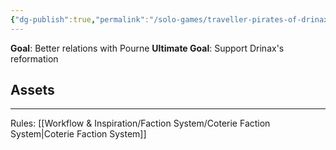```yaml
---
{"dg-publish":true,"permalink":"/solo-games/traveller-pirates-of-drinax/play/factions/p-cs-faction/"}
---
```


**Goal**: Better relations with Pourne
**Ultimate Goal**: Support Drinax's reformation
## Assets
<style> .container {font-family: sans-serif; text-align: center;} .button-wrapper button {z-index: 1;height: 40px; width: 100px; margin: 10px;padding: 5px;} .excalidraw .App-menu_top .buttonList { display: flex;} .excalidraw-wrapper { height: 800px; margin: 50px; position: relative;} :root[dir="ltr"] .excalidraw .layer-ui__wrapper .zen-mode-transition.App-menu_bottom--transition-left {transform: none;} </style><script src="https://cdn.jsdelivr.net/npm/react@17/umd/react.production.min.js"></script><script src="https://cdn.jsdelivr.net/npm/react-dom@17/umd/react-dom.production.min.js"></script><script type="text/javascript" src="https://cdn.jsdelivr.net/npm/@excalidraw/excalidraw@0/dist/excalidraw.production.min.js"></script><div id="Asset_Networksexcalidraw.md1"></div><script>(function(){const InitialData={"type":"excalidraw","version":2,"source":"https://github.com/zsviczian/obsidian-excalidraw-plugin/releases/tag/2.2.7","elements":[{"type":"image","version":82,"versionNonce":707487113,"index":"a0","isDeleted":false,"id":"kWcbb77ge99FZRhKZZsE-","fillStyle":"hachure","strokeWidth":1,"strokeStyle":"solid","roughness":1,"opacity":100,"angle":0,"x":545.1031518624642,"y":179.265625,"strokeColor":"transparent","backgroundColor":"transparent","width":808.7936962750717,"height":1108.3861256544503,"seed":341887312,"groupIds":[],"frameId":null,"roundness":null,"boundElements":[],"updated":1719978078469,"link":null,"locked":true,"status":"pending","fileId":"9372e10993c552813012cceea9cdf15b57ea9210","scale":[1,1]}],"appState":{"theme":"light","viewBackgroundColor":"#ffffff","currentItemStrokeColor":"#1e1e1e","currentItemBackgroundColor":"transparent","currentItemFillStyle":"hachure","currentItemStrokeWidth":1,"currentItemStrokeStyle":"solid","currentItemRoughness":1,"currentItemOpacity":100,"currentItemFontFamily":1,"currentItemFontSize":20,"currentItemTextAlign":"left","currentItemStartArrowhead":null,"currentItemEndArrowhead":"arrow","scrollX":-463.75426136363643,"scrollY":-133.56522191813428,"zoom":{"value":1.1},"currentItemRoundness":"round","gridSize":null,"gridColor":{"Bold":"#C9C9C9FF","Regular":"#EDEDEDFF"},"currentStrokeOptions":null,"previousGridSize":null,"frameRendering":{"enabled":true,"clip":true,"name":true,"outline":true},"objectsSnapModeEnabled":false},"files":{}};InitialData.scrollToContent=true;App=()=>{const e=React.useRef(null),t=React.useRef(null),[n,i]=React.useState({width:void 0,height:void 0});return React.useEffect(()=>{i({width:t.current.getBoundingClientRect().width,height:t.current.getBoundingClientRect().height});const e=()=>{i({width:t.current.getBoundingClientRect().width,height:t.current.getBoundingClientRect().height})};return window.addEventListener("resize",e),()=>window.removeEventListener("resize",e)},[t]),React.createElement(React.Fragment,null,React.createElement("div",{className:"excalidraw-wrapper",ref:t},React.createElement(ExcalidrawLib.Excalidraw,{ref:e,width:n.width,height:n.height,initialData:InitialData,viewModeEnabled:!0,zenModeEnabled:!0,gridModeEnabled:!1})))},excalidrawWrapper=document.getElementById("Asset_Networksexcalidraw.md1");ReactDOM.render(React.createElement(App),excalidrawWrapper);})();</script>


---
Rules: [[Workflow & Inspiration/Faction System/Coterie Faction System\|Coterie Faction System]]